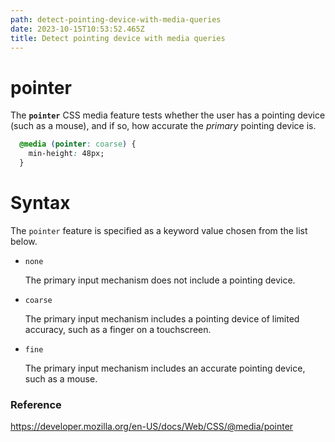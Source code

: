 ```yaml
---
path: detect-pointing-device-with-media-queries
date: 2023-10-15T10:53:52.465Z
title: Detect pointing device with media queries
---
```

# pointer

The **`pointer`** CSS media feature tests whether the user has a pointing device (such as a mouse), and if so, how accurate the *primary* pointing device is.

```css
  @media (pointer: coarse) {
    min-height: 48px;
  }
```



# Syntax

The `pointer` feature is specified as a keyword value chosen from the list below.

* `none`

  The primary input mechanism does not include a pointing device.
* `coarse`

  The primary input mechanism includes a pointing device of limited accuracy, such as a finger on a touchscreen.
* `fine`

  The primary input mechanism includes an accurate pointing device, such as a mouse.



### Reference

https://developer.mozilla.org/en-US/docs/Web/CSS/@media/pointer